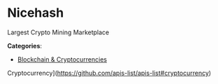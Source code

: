 # Nicehash


Largest Crypto Mining Marketplace



**Categories**:
- [Blockchain & Cryptocurrencies](https://github.com/apis-list/apis-list#blockchain-and-cryptocurrencies)



Cryptocurrency](https://github.com/apis-list/apis-list#cryptocurrency)





